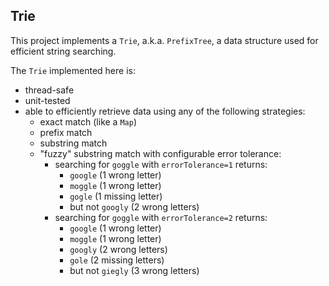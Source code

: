 ## Trie

This project implements a `Trie`, a.k.a. `PrefixTree`, a data structure used for efficient string searching.

The `Trie` implemented here is:

- thread-safe
- unit-tested
- able to efficiently retrieve data using any of the following strategies:
  - exact match (like a `Map`)
  - prefix match
  - substring match
  - "fuzzy" substring match with configurable error tolerance:
    - searching for `goggle` with `errorTolerance=1` returns:
      - `google` (1 wrong letter)
      - `moggle` (1 wrong letter) 
      - `gogle` (1 missing letter)
      - but not `googly` (2 wrong letters)
    - searching for `goggle` with `errorTolerance=2` returns:
      - `google` (1 wrong letter)
      - `moggle` (1 wrong letter)
      - `googly` (2 wrong letters)
      - `gole` (2 missing letters)
      - but not `giegly` (3 wrong letters)
